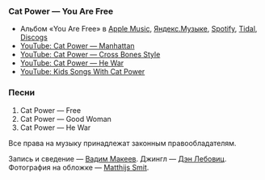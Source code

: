 ### Cat Power — You Are Free

- Альбом «You Are Free» в
  [Apple Music](https://music.apple.com/album/1023398126),
  [Яндекс.Музыке](https://music.yandex.ru/album/2899920),
  [Spotify](https://open.spotify.com/album/38CsAH6IM7fKMN0XnZReR6),
  [Tidal](https://tidal.com/browse/album/49793790),
  [Discogs](https://www.discogs.com/master/36181)
- [YouTube: Cat Power — Manhattan](https://youtu.be/ybjpIt9oPuo)
- [YouTube: Cat Power — Cross Bones Style](https://youtu.be/aW2PcOyAWwM)
- [YouTube: Cat Power — He War](https://youtu.be/BMxjaye7tNY)
- [YouTube: Kids Songs With Cat Power](https://youtu.be/ubigmaH2AOE)

### Песни

1. Cat Power — Free
2. Cat Power — Good Woman
3. Cat Power — He War

Все права на музыку принадлежат законным правообладателям.

Запись и сведение — [Вадим Макеев](https://twitter.com/pepelsbey).
Джингл — [Дэн Лебовиц](https://www.youtube.com/channel/UC38A5qHrlc_Zgua7vL4b96w).
Фотография на обложке — [Matthijs Smit](https://unsplash.com/photos/N-VDzD5z71E).
